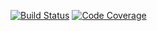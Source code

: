 [![Build Status](https://app.travis-ci.com/gptshubham595/avl_java_travis_cli.svg?branch=main)](https://app.travis-ci.com/gptshubham595/avl_java_travis_cli)
[![Code Coverage](https://codecov.io/github/gptshubham595/avl_java_travis/branch/main/graph/badge.svg)](https://codecov.io/gh/gptshubham595/avl_java_travis_cli)




